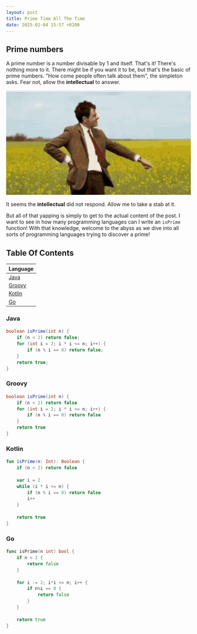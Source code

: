 ```yaml
---
layout: post
title: Prime Time All The Time
date: 2025-02-04 15:57 +0200
---
```


## Prime numbers
A prime number is a number divisable by 1 and itself. That's it! There's nothing more to it. There might be if you want it to be, but that's the basic of prime numbers. "How come people often talk about them", the simpleton asks. Fear not, allow the **intellectual** to answer.  

![Mr Bean Waiting](/assets/img/posts/mr-bean-waiting.gif)

It seems the **intellectual** did not respond. Allow me to take a stab at it.

But all of that yapping is simply to get to the actual content of the post. I want to see in how many programming languages can I write an `isPrime` function! With that knowledge, welcome to the abyss as we dive into all sorts of programming languages trying to discover a prime!

## Table Of Contents

| Language |
|-------|
| [Java](#java) |
| [Groovy](#groovy) |
| [Kotlin](#kotlin) |
| [Go](#go) |

### Java
```java
boolean isPrime(int n) {
    if (n < 2) return false;
    for (int i = 2; i * i <= n; i++) {
        if (n % i == 0) return false;
    }
    return true;
}
```

### Groovy
```groovy
boolean isPrime(int n) {
    if (n < 2) return false
    for (int i = 2; i * i <= n; i++) {
        if (n % i == 0) return false
    }
    return true
}
```

### Kotlin
```kotlin
fun isPrime(n: Int): Boolean {
    if (n < 2) return false

    var i = 2
    while (i * i <= n) {
        if (n % i == 0) return false
        i++
    }

    return true
}
```

### Go
```go
func isPrime(n int) bool {
    if n < 2 {
        return false
    }

    for i := 2; i*i <= n; i++ {
        if n%i == 0 {
            return false
        }
    }

    return true
}
```